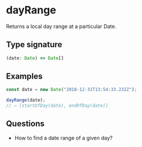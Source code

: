 # dayRange

Returns a local day range at a particular Date.

## Type signature

<!-- prettier-ignore-start -->
```typescript
(date: Date) => Date[]
```
<!-- prettier-ignore-end -->

## Examples

<!-- prettier-ignore-start -->
```javascript
const date = new Date("2018-12-31T13:54:33.232Z");

dayRange(date);
// ⇒ [startOfDay(date), endOfDay(date)]
```
<!-- prettier-ignore-end -->

## Questions

- How to find a date range of a given day?
